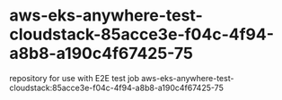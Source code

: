 # aws-eks-anywhere-test-cloudstack-85acce3e-f04c-4f94-a8b8-a190c4f67425-75
repository for use with E2E test job aws-eks-anywhere-test-cloudstack:85acce3e-f04c-4f94-a8b8-a190c4f67425-75
